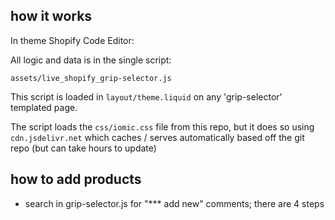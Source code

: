 ## how it works

In theme Shopify Code Editor:

All logic and data is in the single script:

`assets/live_shopify_grip-selector.js`

This script is loaded in `layout/theme.liquid` on any 'grip-selector' templated page.

The script loads the `css/iomic.css` file from this repo, but it does so using `cdn.jsdelivr.net` which caches / serves automatically based off the git repo (but can take hours to update)


## how to add products

- search in grip-selector.js for "*** add new" comments; there are 4 steps
